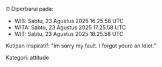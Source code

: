 ⏰ Diperbarui pada:
- WIB: Sabtu, 23 Agustus 2025 16.25.58 UTC
- WITA: Sabtu, 23 Agustus 2025 17.25.58 UTC
- WIT: Sabtu, 23 Agustus 2025 18.25.58 UTC

Kutipan Inspiratif:
"Im sorry my fault. I forgot youre an Idiot."


Kategori: attitude

